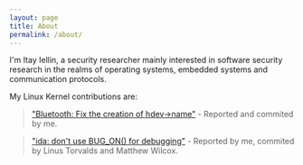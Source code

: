 ```yaml
---
layout: page
title: About
permalink: /about/
---
```


I'm Itay Iellin, a security researcher mainly interested in software security research in the realms of operating systems, embedded systems and communication protocols.

My Linux Kernel contributions are:

>["Bluetooth: Fix the creation of hdev->name"](https://github.com/torvalds/linux/commit/103a2f3255a95991252f8f13375c3a96a75011cd) - Reported and commited by me.

>["ida: don't use BUG_ON() for debugging"](https://github.com/torvalds/linux/commit/fc82bbf4dede758007763867d0282353c06d1121) - Reported by me, commited by Linus Torvalds and Matthew Wilcox.
